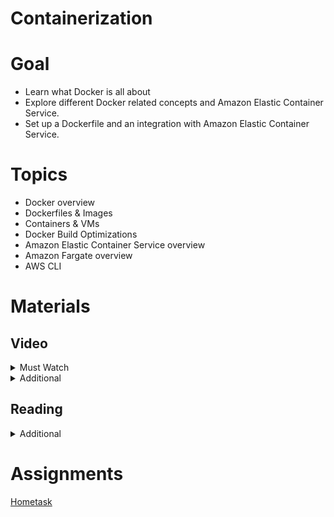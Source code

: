 # Containerization

# Goal

- Learn what Docker is all about
- Explore different Docker related concepts and Amazon Elastic Container Service.
- Set up a Dockerfile and an integration with Amazon Elastic Container Service.

# Topics

- Docker overview
- Dockerfiles & Images
- Containers & VMs
- Docker Build Optimizations
- Amazon Elastic Container Service overview
- Amazon Fargate overview
- AWS CLI

# Materials

## Video

<details>
  <summary>Must Watch</summary>

  The following content provides enough info to complete the task.

  <blockquote>

   - [Docker for Developers](https://learn.epam.com/detailsPage?id=60703ba8-8e05-4145-8aae-882493ffae70), ~1 hr 15 mins
   - [Getting Started with AWS Fargate](https://learn.epam.com/detailsPage?id=fc21536d-2032-4285-9549-ec1a0847c589), ~30 mins
   - [Cloud-Mentor Quick Start](https://learn.epam.com/detailsPage?id=39ec362e-859e-4ffe-a56f-4e7a6e647bad), ~30 mins   
   - [Homework  ToDo replace](https://todo), ~0 mins
  
  </blockquote>

</details>

<details>
  <summary>Additional</summary>

  The following content provides more info for further studies.

  <blockquote>

  - [Docker Essential Training](https://learn.epam.com/detailsPage?id=7e596727-41c4-4f04-b6de-3471569fc2d9), ~6 hrs 6 mins
  - [Docker on AWS](https://learn.epam.com/detailsPage?id=77d40b2d-1f1b-4603-aa74-16d3e85badf9), ~1 hr 43 mins

</blockquote>

</details>

## Reading

<details>
  <summary>Additional</summary>

  The following content provides more info for further studies.

  <blockquote>

  - [Learning Containers From The Bottom Up](https://iximiuz.com/en/posts/container-learning-path/)
  
  </blockquote>

</details>

# Assignments

[Hometask](./task.md)
